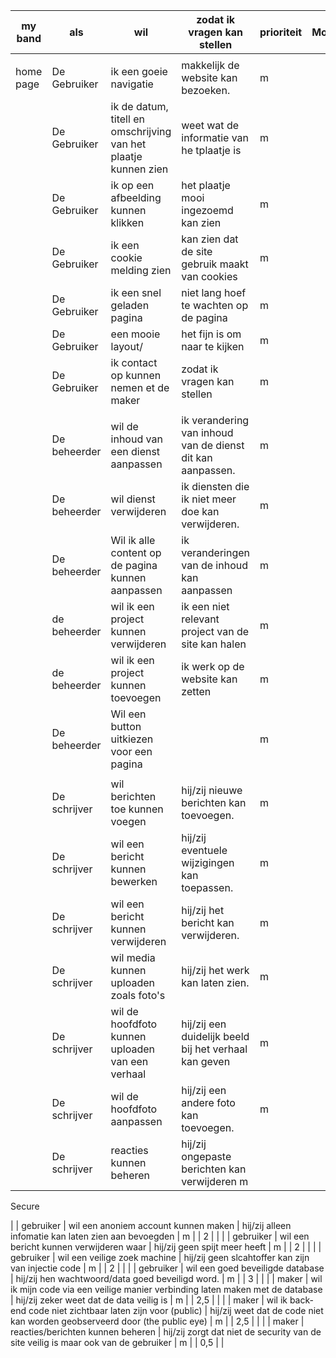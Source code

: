 | my band   | als          | wil                                                              | zodat ik vragen kan stellen                                | prioriteit | MoSCoW | tijd | done   |
|-----------|--------------|------------------------------------------------------------------|------------------------------------------------------------|------------|--------|------|--------|
|           |              |                                                                  |                                                            |            |        |      |        |
| home page | De Gebruiker |  ik een goeie navigatie                                          | makkelijk de website kan bezoeken.                         | m          |        | 1    |        |
|           | De Gebruiker |  ik de datum, titell en omschrijving van het plaatje kunnen zien | weet wat de informatie van he tplaatje is                  |m           |        | 1    |        |
|           | De Gebruiker |  ik op een afbeelding kunnen klikken                             | het plaatje mooi ingezoemd kan zien                        | m          |        | 1    |        |
|           | De Gebruiker |  ik een cookie melding zien                                      | kan zien dat de site gebruik maakt van cookies             |  m         |        | 1    |        |
|           | De Gebruiker | ik een snel geladen pagina                                       | niet lang hoef te wachten op de pagina                     |   m        |        |      |        |
|           | De Gebruiker | een mooie  layout/                                               | het fijn is om naar te kijken                              |  m         |        |      |        |
|           | De Gebruiker | ik contact op kunnen nemen et de maker                           | zodat ik vragen kan stellen                                | m          |        |      |        |
|           |              |                                                                  |                                                            |            |        |      |        |
|           | De beheerder | wil de inhoud van een dienst aanpassen                           | ik verandering van inhoud van de dienst dit kan aanpassen. |m           |        | 0    |        |
|           | De beheerder | wil dienst verwijderen                                           | ik diensten die ik niet meer doe kan verwijderen.          | m          |        | 0    |        |
|           | De beheerder | Wil ik alle content op de pagina kunnen aanpassen                | ik veranderingen van de inhoud kan aanpassen               | m          |        | 2    |        |
|           | de beheerder | wil ik een project kunnen verwijderen                            | ik een niet relevant project van de site kan halen         |  m         |        | 0    |        |
|           | de beheerder | wil ik een project kunnen toevoegen                              | ik werk op de website kan zetten                           |  m         |        | ?    |        |
|           | De beheerder | Wil een button uitkiezen voor een pagina                         |                                                            | m          |        |      |        |
|           |              |                                                                  |                                                            |            |        |      |        |
|           | De schrijver | wil berichten toe kunnen voegen                                  | hij/zij nieuwe berichten kan toevoegen.                    | m          |        | 0    |        |
|           | De schrijver | wil een bericht kunnen bewerken                                  | hij/zij eventuele wijzigingen kan toepassen.               |m           |        | 0    |        |
|           | De schrijver | wil een bericht kunnen verwijderen                               | hij/zij het bericht kan verwijderen.                       | m          |        | 0    |        |
|           | De schrijver | wil media kunnen uploaden zoals foto's                           | hij/zij het werk kan laten zien.                           |  m         |        | 3    |        |
|           | De schrijver | wil de hoofdfoto kunnen uploaden van een verhaal                 | hij/zij een duidelijk beeld bij het verhaal kan geven      | m          |        | 0,5  |        |
|           | De schrijver | wil de hoofdfoto aanpassen                                       | hij/zij een andere foto kan toevoegen.                     | m          |        | 0,5  |        |
|           | De schrijver | reacties kunnen beheren                                          | hij/zij ongepaste berichten kan verwijderen         m      |            |        | 0    | N.V.T. |

Secure

|           | gebruiker | wil een anoniem account kunnen maken                                                       | hij/zij alleen infomatie kan laten zien aan bevoegden                                 | m           |        | 2    |        |
|           | gebruiker | wil een bericht kunnen verwijderen waar                                                    | hij/zij geen spijt meer heeft                                                         | m           |        | 2    |        |
|           | gebruiker | wil een veilige zoek machine                                                               | hij/zij geen slcahtoffer kan zijn van injectie code                                   | m           |        | 2    |        |
|           | gebruiker | wil een goed beveiligde database                                                           | hij/zij hen wachtwoord/data goed beveiligd word.                                      | m           |        | 3    |        |
|           | maker     | wil ik mijn code via een veilige manier verbinding laten maken met de database             | hij/zij zeker weet dat de data veilig is                                              | m           |        | 2,5  |        |
|           | maker     | wil ik back-end code niet zichtbaar laten zijn voor (public)                               | hij/zij weet dat de code niet kan worden geobserveerd door (the public eye)           | m           |        | 2,5  |        |
|           | maker     | reacties/berichten kunnen beheren                                                          | hij/zij zorgt dat niet de security van de site veilig is maar ook van de gebruiker    | m           |        | 0,5  |        |
